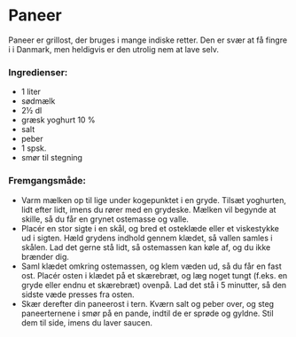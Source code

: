 # Paneer

Paneer er grillost, der bruges i mange indiske retter. Den er svær at få fingre i i Danmark, men heldigvis er den utrolig nem at lave selv.

### Ingredienser:
- 1 liter
- sødmælk
- 2½ dl
- græsk yoghurt 10 %
- salt
- peber
- 1 spsk.
- smør til stegning

### Fremgangsmåde:
- Varm mælken op til lige under kogepunktet i en gryde. Tilsæt yoghurten, lidt efter lidt, imens du rører med en grydeske. Mælken vil begynde at skille, så du får en grynet ostemasse og valle.
- Placér en stor sigte i en skål, og bred et osteklæde eller et viskestykke ud i sigten. Hæld grydens indhold gennem klædet, så vallen samles i skålen. Lad det gerne stå lidt, så ostemassen kan køle af, og du ikke brænder dig.
- Saml klædet omkring ostemassen, og klem væden ud, så du får en fast ost. Placér osten i klædet på et skærebræt, og læg noget tungt (f.eks. en gryde eller endnu et skærebræt) ovenpå. Lad det stå i 5 minutter, så den sidste væde presses fra osten.
- Skær derefter din paneerost i tern. Kværn salt og peber over, og steg paneerternene i smør på en pande, indtil de er sprøde og gyldne. Stil dem til side, imens du laver saucen.
